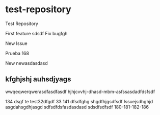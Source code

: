 # test-repository
Test Repository

First feature
sdsdf
Fix bugfgh

New Issue

Prueba 168

New newasdasdasd

kfghjshj auhsdjyags
-------------------
wwqeqwerqwerasdfasdfasdf
hjhjcvvhj-dhasd-mbm-asfssasdadfdsfsdf

134
dsgf
te
test32dfgdf
33
141
dfsdfghg
shgdfhjgsdfsdf
Issuejsdhghjd asgdahsgdhjasgd
sdfsdfdsfasdasdasd
sdsdfsdfsdf
180-181-182-186
